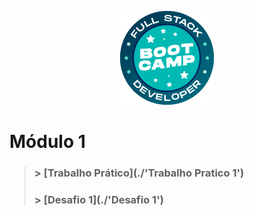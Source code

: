 <p align="center">
  <img src="../Imagens/bootcamp-logo.png" alt="Logo Bootcamp"/>
</p>

# Módulo 1
> ### > [Trabalho Prático](./'Trabalho Pratico 1')
> ### > [Desafio 1](./'Desafio 1')